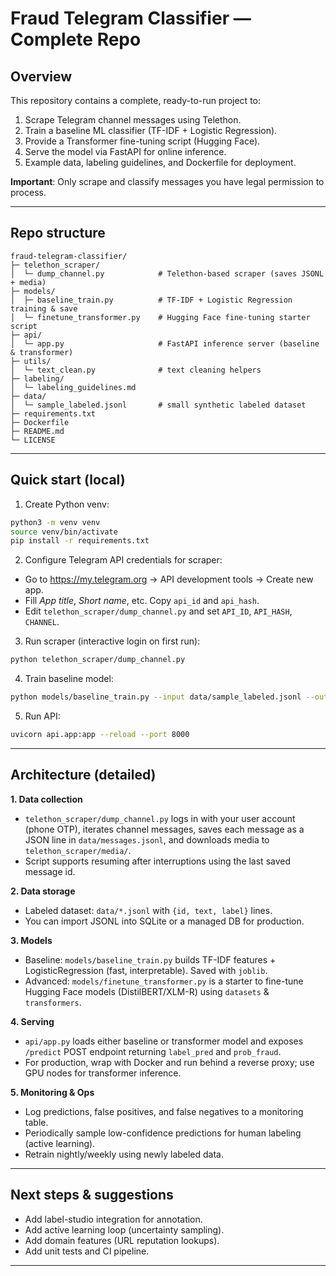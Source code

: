 # Fraud Telegram Classifier — Complete Repo

## Overview
This repository contains a complete, ready-to-run project to:
1. Scrape Telegram channel messages using Telethon.
2. Train a baseline ML classifier (TF-IDF + Logistic Regression).
3. Provide a Transformer fine-tuning script (Hugging Face).
4. Serve the model via FastAPI for online inference.
5. Example data, labeling guidelines, and Dockerfile for deployment.

**Important**: Only scrape and classify messages you have legal permission to process.

---

## Repo structure
```
fraud-telegram-classifier/
├─ telethon_scraper/
│  └─ dump_channel.py            # Telethon-based scraper (saves JSONL + media)
├─ models/
│  ├─ baseline_train.py          # TF-IDF + Logistic Regression training & save
│  └─ finetune_transformer.py    # Hugging Face fine-tuning starter script
├─ api/
│  └─ app.py                     # FastAPI inference server (baseline & transformer)
├─ utils/
│  └─ text_clean.py              # text cleaning helpers
├─ labeling/
│  └─ labeling_guidelines.md
├─ data/
│  └─ sample_labeled.jsonl       # small synthetic labeled dataset
├─ requirements.txt
├─ Dockerfile
├─ README.md
└─ LICENSE
```

---

## Quick start (local)
1. Create Python venv:
```bash
python3 -m venv venv
source venv/bin/activate
pip install -r requirements.txt
```

2. Configure Telegram API credentials for scraper:
- Go to https://my.telegram.org → API development tools → Create new app.
- Fill *App title*, *Short name*, etc. Copy `api_id` and `api_hash`.
- Edit `telethon_scraper/dump_channel.py` and set `API_ID`, `API_HASH`, `CHANNEL`.

3. Run scraper (interactive login on first run):
```bash
python telethon_scraper/dump_channel.py
```

4. Train baseline model:
```bash
python models/baseline_train.py --input data/sample_labeled.jsonl --out models/baseline_tfidf_lr.joblib
```

5. Run API:
```bash
uvicorn api.app:app --reload --port 8000
```

---

## Architecture (detailed)
**1. Data collection**
- `telethon_scraper/dump_channel.py` logs in with your user account (phone OTP), iterates channel messages, saves each message as a JSON line in `data/messages.jsonl`, and downloads media to `telethon_scraper/media/`.
- Script supports resuming after interruptions using the last saved message id.

**2. Data storage**
- Labeled dataset: `data/*.jsonl` with `{id, text, label}` lines.
- You can import JSONL into SQLite or a managed DB for production.

**3. Models**
- Baseline: `models/baseline_train.py` builds TF-IDF features + LogisticRegression (fast, interpretable). Saved with `joblib`.
- Advanced: `models/finetune_transformer.py` is a starter to fine-tune Hugging Face models (DistilBERT/XLM-R) using `datasets` & `transformers`.

**4. Serving**
- `api/app.py` loads either baseline or transformer model and exposes `/predict` POST endpoint returning `label_pred` and `prob_fraud`.
- For production, wrap with Docker and run behind a reverse proxy; use GPU nodes for transformer inference.

**5. Monitoring & Ops**
- Log predictions, false positives, and false negatives to a monitoring table.
- Periodically sample low-confidence predictions for human labeling (active learning).
- Retrain nightly/weekly using newly labeled data.

---

## Next steps & suggestions
- Add label-studio integration for annotation.
- Add active learning loop (uncertainty sampling).
- Add domain features (URL reputation lookups).
- Add unit tests and CI pipeline.

--- 

